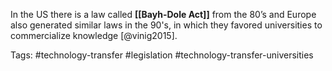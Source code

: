 In the US there is a law called **[[Bayh-Dole Act]]** from the 80’s and Europe also generated similar laws in the 90's, in which they favored universities to commercialize knowledge [@vinig2015]. 

Tags: #technology-transfer #legislation #technology-transfer-universities